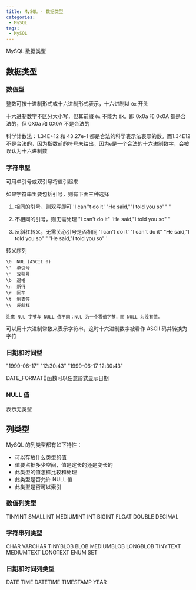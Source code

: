 ```yaml
---
title: MySQL - 数据类型
categories: 
 - MySQL
tags: 
 - MySQL
---
```


MySQL 数据类型

<!--more-->

## 数据类型

### 数值型

整数可按十进制形式或十六进制形式表示，十六进制以 `0x` 开头

十六进制数字不区分大小写，但其前缀 `0x` 不能为 `0X`。即 0x0a 和 0x0A 都是合
法的，但 0X0a 和 0X0A 不是合法的

科学计数法：1.34E+12 和 43.27e-1 都是合法的科学表示法表示的数。而1.34E12 不是合法的，因为指数前的符号未给出，因为`e`是一个合法的十六进制数字，会被误认为十六进制数

### 字符串型

可用单引号或双引号将值引起来

如果字符串里要包括引号，则有下面三种选择

1. 相同的引号，则双写即可
    'I can''t do it'
    "He said,""I told you so"" "

2. 不相同的引号，则无需处理
    "I can't do it"
    'He said,"I told you so" '

3. 反斜杠转义，无需关心引号是否相同
    'I can\'t do it'
    "I can\'t do it"
    "He said,\"I told you so\" "
    'He said,\"I told you so\" '

转义序列

    \0  NUL (ASCII 0)
    \'  单引号
    \"  双引号
    \b  退格
    \n  新行
    \r  回车
    \t  制表符
    \\  反斜杠

    注意 NUL 字节与 NULL 值不同；NUL 为一个零值字节，而 NULL 为没有值。

可以用十六进制常数来表示字符串，这时十六进制数字被看作 ASCII 码并转换为字符

### 日期和时间型

"1999-06-17"
"12:30:43"
"1999-06-17 12:30:43"

DATE_FORMAT()函数可以任意形式显示日期

### NULL 值

表示无类型

## 列类型

MySQL 的列类型都有如下特性：
* 可以存放什么类型的值
* 值要占据多少空间，值是定长的还是变长的
* 此类型的值怎样比较和处理
* 此类型是否允许 NULL 值
* 此类型是否可以索引

### 数值列类型

TINYINT
SMALLINT
MEDIUMINT
INT
BIGINT
FLOAT
DOUBLE
DECIMAL

### 字符串列类型

CHAR
VARCHAR
TINYBLOB
BLOB
MEDIUMBLOB
LONGBLOB
TINYTEXT
MEDIUMTEXT
LONGTEXT
ENUM
SET

### 日期和时间列类型

DATE
TIME
DATETIME
TIMESTAMP
YEAR
